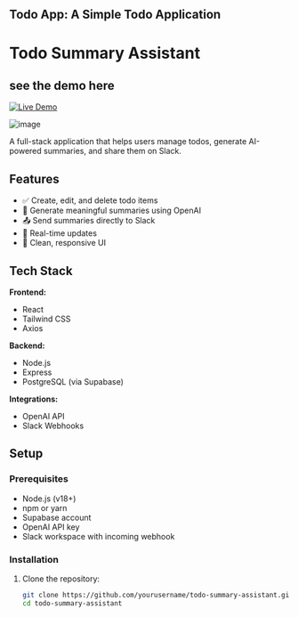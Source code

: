 ## Todo App: A Simple Todo Application
# Todo Summary Assistant

## see the demo here

[![Live Demo](https://img.shields.io/badge/demo-live-green)](https://todo-project-1-1okv.onrender.com)

![image](https://github.com/user-attachments/assets/0edc69cf-e8ee-49e3-b84e-950aba5731be)

A full-stack application that helps users manage todos, generate AI-powered summaries, and share them on Slack.

## Features

- ✅ Create, edit, and delete todo items
- 🤖 Generate meaningful summaries using OpenAI
- 📤 Send summaries directly to Slack
- 🔄 Real-time updates
- 🎨 Clean, responsive UI

## Tech Stack

**Frontend:**
- React
- Tailwind CSS
- Axios

**Backend:**
- Node.js
- Express
- PostgreSQL (via Supabase)

**Integrations:**
- OpenAI API
- Slack Webhooks

## Setup

### Prerequisites

- Node.js (v18+)
- npm or yarn
- Supabase account
- OpenAI API key
- Slack workspace with incoming webhook

### Installation

1. Clone the repository:
   ```bash
   git clone https://github.com/yourusername/todo-summary-assistant.git
   cd todo-summary-assistant
